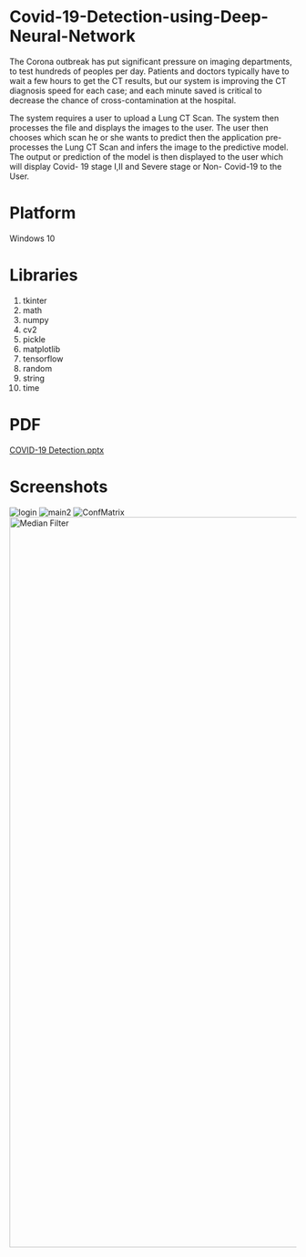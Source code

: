 # Covid-19-Detection-using-Deep-Neural-Network

The Corona outbreak has put significant pressure on imaging departments, to
test hundreds of peoples per day. Patients and doctors typically have to wait a
few hours to get the CT results, but our system is improving the CT diagnosis
speed for each case; and each minute saved is critical to decrease the chance of
cross-contamination at the hospital.

The system requires a user to upload a Lung CT Scan. The system then
processes the file and displays the images to the user. The user then chooses
which scan he or she wants to predict then the application pre-processes the
Lung CT Scan and infers the image to the predictive model. The output or prediction
of the model is then displayed to the user which will display Covid-
19 stage I,II and Severe stage or Non- Covid-19 to the User.

# ****Platform****

Windows 10

# **Libraries**

1. tkinter
2. math
3. numpy
4. cv2
5. pickle
6. matplotlib
7. tensorflow
8. random
9. string
10. time

# PDF

[COVID-19 Detection.pptx](https://github.com/MceboP/Covid-19-Detection-using-Deep-Neural-Network/files/7079258/COVID-19.Detection.pptx)


# Screenshots

![login](https://user-images.githubusercontent.com/69386916/131396523-62d5fa47-9a00-4785-9d87-6b59c9d3f698.jpg)
![main2](https://user-images.githubusercontent.com/69386916/131396598-cfd07f81-b5a6-4caf-82af-24a13ad0ef34.jpg)
![ConfMatrix](https://user-images.githubusercontent.com/69386916/131396694-02932131-f3be-44ff-9cfb-800b0d885905.jpg)
<img width="1280" alt="Median Filter" src="https://user-images.githubusercontent.com/69386916/131396768-ede9598d-b6e1-4b21-a181-decb6e57b9d3.png">

